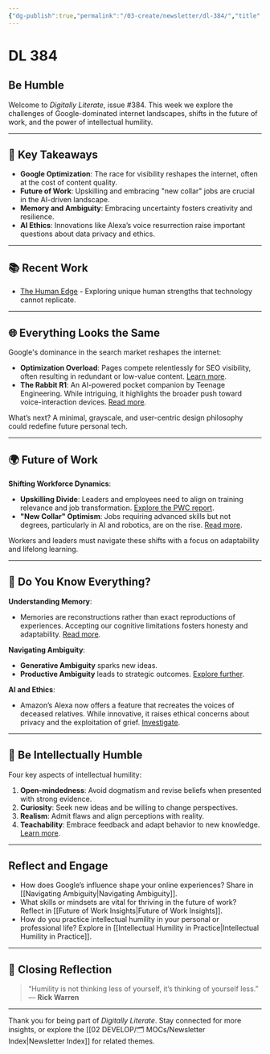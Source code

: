 ```yaml
---
{"dg-publish":true,"permalink":"/03-create/newsletter/dl-384/","title":"Be Humble","tags":["google-optimization","future-of-work","ambiguity","intellectual-humility","ai-ethics"]}
---
```



# DL 384

## Be Humble

Welcome to _Digitally Literate_, issue #384. This week we explore the challenges of Google-dominated internet landscapes, shifts in the future of work, and the power of intellectual humility.

---

## 🔖 Key Takeaways
- **Google Optimization**: The race for visibility reshapes the internet, often at the cost of content quality.
- **Future of Work**: Upskilling and embracing "new collar" jobs are crucial in the AI-driven landscape.
- **Memory and Ambiguity**: Embracing uncertainty fosters creativity and resilience.
- **AI Ethics**: Innovations like Alexa’s voice resurrection raise important questions about data privacy and ethics.

---

## 📚 Recent Work
- [The Human Edge](https://wiobyrne.com/the-human-edge/) - Exploring unique human strengths that technology cannot replicate.

---

## 🌐 Everything Looks the Same

Google's dominance in the search market reshapes the internet:
- **Optimization Overload**: Pages compete relentlessly for SEO visibility, often resulting in redundant or low-value content. [Learn more](https://www.theverge.com/c/23998379/google-search-seo-algorithm-webpage-optimization).
- **The Rabbit R1**: An AI-powered pocket companion by Teenage Engineering. While intriguing, it highlights the broader push toward voice-interaction devices. [Read more](https://miro.medium.com/v2/resize:fit:720/format:webp/1*1o8j9KXLp2UoYIJvhYyYgQ.png).

What’s next? A minimal, grayscale, and user-centric design philosophy could redefine future personal tech.

---

## 🌍 Future of Work

**Shifting Workforce Dynamics**:
- **Upskilling Divide**: Leaders and employees need to align on training relevance and job transformation. [Explore the PWC report](https://strategybusiness.pwc.com/uniting-a-divided-workforce/p/1).
- **"New Collar" Optimism**: Jobs requiring advanced skills but not degrees, particularly in AI and robotics, are on the rise. [Read more](https://www.nytimes.com/2023-12-29/business/jobs-skill-new-collar.html).

Workers and leaders must navigate these shifts with a focus on adaptability and lifelong learning.

---

## 🧠 Do You Know Everything?

**Understanding Memory**:
- Memories are reconstructions rather than exact reproductions of experiences. Accepting our cognitive limitations fosters honesty and adaptability. [Read more](https://bigthink.com/perception-box/memory/).

**Navigating Ambiguity**:
- **Generative Ambiguity** sparks new ideas.
- **Productive Ambiguity** leads to strategic outcomes. [Explore further](https://blog.weareopen.coop/on-the-strategic-uses-of-ambiguity-c403bff44029).

**AI and Ethics**:
- Amazon’s Alexa now offers a feature that recreates the voices of deceased relatives. While innovative, it raises ethical concerns about privacy and the exploitation of grief. [Investigate](https://thebaffler.com/outbursts/memento-mori-kneese).

---

## 📝 Be Intellectually Humble

Four key aspects of intellectual humility:
1. **Open-mindedness**: Avoid dogmatism and revise beliefs when presented with strong evidence.
2. **Curiosity**: Seek new ideas and be willing to change perspectives.
3. **Realism**: Admit flaws and align perceptions with reality.
4. **Teachability**: Embrace feedback and adapt behavior to new knowledge. [Learn more](https://theconversation.com/the-curious-joy-of-being-wrong-intellectual-humility-means-being-open-to-new-information-and-willing-to-change-your-mind-216126).

---

## Reflect and Engage
- How does Google’s influence shape your online experiences? Share in [[Navigating Ambiguity\|Navigating Ambiguity]].
- What skills or mindsets are vital for thriving in the future of work? Reflect in [[Future of Work Insights\|Future of Work Insights]].
- How do you practice intellectual humility in your personal or professional life? Explore in [[Intellectual Humility in Practice\|Intellectual Humility in Practice]].

---

## 🌟 Closing Reflection

> “Humility is not thinking less of yourself, it’s thinking of yourself less.” — **Rick Warren**

---

Thank you for being part of _Digitally Literate_. Stay connected for more insights, or explore the [[02 DEVELOP/🗂️ MOCs/Newsletter Index\|Newsletter Index]] for related themes.
